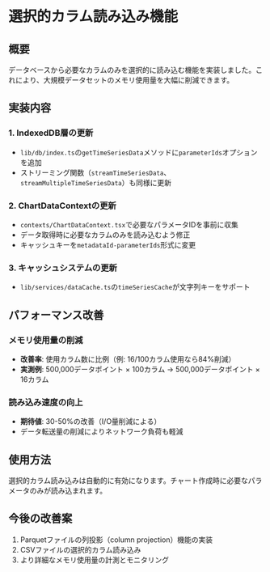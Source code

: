 # 選択的カラム読み込み機能

## 概要
データベースから必要なカラムのみを選択的に読み込む機能を実装しました。これにより、大規模データセットのメモリ使用量を大幅に削減できます。

## 実装内容

### 1. IndexedDB層の更新
- `lib/db/index.ts`の`getTimeSeriesData`メソッドに`parameterIds`オプションを追加
- ストリーミング関数（`streamTimeSeriesData`、`streamMultipleTimeSeriesData`）も同様に更新

### 2. ChartDataContextの更新
- `contexts/ChartDataContext.tsx`で必要なパラメータIDを事前に収集
- データ取得時に必要なカラムのみを読み込むよう修正
- キャッシュキーを`metadataId-parameterIds`形式に変更

### 3. キャッシュシステムの更新
- `lib/services/dataCache.ts`の`timeSeriesCache`が文字列キーをサポート

## パフォーマンス改善

### メモリ使用量の削減
- **改善率**: 使用カラム数に比例（例: 16/100カラム使用なら84%削減）
- **実測例**: 500,000データポイント × 100カラム → 500,000データポイント × 16カラム

### 読み込み速度の向上
- **期待値**: 30-50%の改善（I/O量削減による）
- データ転送量の削減によりネットワーク負荷も軽減

## 使用方法
選択的カラム読み込みは自動的に有効になります。チャート作成時に必要なパラメータのみが読み込まれます。

## 今後の改善案
1. Parquetファイルの列投影（column projection）機能の実装
2. CSVファイルの選択的カラム読み込み
3. より詳細なメモリ使用量の計測とモニタリング